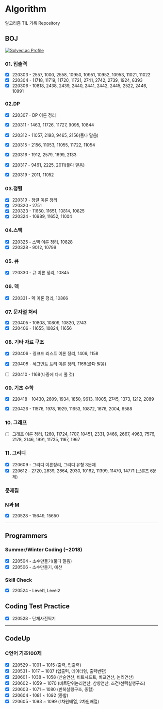 # Algorithm
알고리즘 TIL 기록 Repository

## BOJ

[![Solved.ac Profile](http://mazassumnida.wtf/api/v2/generate_badge?boj=qqff0311)](https://solved.ac/qqff0311/)

### 01. 입출력

- [x] 220303 - 2557, 1000, 2558, 10950, 10951, 10952, 10953, 11021, 11022
- [x] 220304 - 11718, 11719, 11720, 11721, 2741, 2742, 2739, 1924, 8393
- [x] 220306 - 10818, 2438, 2439, 2440, 2441, 2442, 2445, 2522, 2446, 10991

### 02.DP 

- [x] 220307 - DP 이론 정리
- [x] 220311 - 1463, 11726, 11727, 9095, 10844
- [x] 220312 - 11057, 2193, 9465, 2156(풀다 말음)
- [x] 220315 - 2156, 11053, 11055, 11722, 11054
- [x] 220316 - 1912, 2579, 1699, 2133
- [x] 220317 - 9461, 2225, 2011(풀다 말음)
- [x] 220319 - 2011, 11052 


### 03.정렬

- [x] 220319 - 정렬 이론 정리
- [x] 220320 - 2751
- [x] 220323 - 11650, 11651, 10814, 10825
- [x] 220324 - 10989, 11652, 11004

### 04.스택

- [x] 220325 - 스택 이론 정리, 10828
- [x] 220328 - 9012, 10799 

### 05. 큐

- [x] 220330 - 큐 이론 정리, 10845

### 06. 덱

- [x] 220331 - 덱 이론 정리, 10866

### 07. 문자열 처리

- [x] 220405 - 10808, 10809, 10820, 2743
- [x] 220406 - 11655, 10824, 11656

### 08. 기타 자료 구조

- [x] 220406 - 링크드 리스트 이론 정리, 1406, 1158
- [x] 220408 - 세그먼트 트리 이론 정리, 1168(풀다 말음)
- [ ] 220410 - 1168(나중에 다시 풀 것)


### 09. 기초 수학

- [x] 220418 - 10430, 2609, 1934, 1850, 9613, 11005, 2745, 1373, 1212, 2089
- [x] 220426 - 11576, 1978, 1929, 11653, 10872, 1676, 2004, 6588


### 10. 그래프

- [ ] 그래프 이론 정리, 1260, 11724, 1707, 10451, 2331, 9466, 2667, 4963, 7576, 2178, 2146, 1991, 11725, 1167, 1967

### 11. 그리디

- [x] 220609 - 그리디 이론정리, 그리디 유형 3문제
- [x] 220612 - 2720, 2839, 2864, 2930, 10162, 11399, 11470, 14771 (브론즈 6문제)

### 문제집 

### N과 M
- [x] 220528 - 15649, 15650

-----

## Programmers

### Summer/Winter Coding (~2018)
- [x] 220504 - 소수만들기(풀다 말음)
- [x] 220506 - 소수만들기, 예산

### Skill Check 
- [x] 220524 - Level1, Level2

## Coding Test Practice
- [x] 220528 - 단체사진찍기


-----

## CodeUp

### C언어 기초100제
- [x] 220529 - 1001 ~ 1015 (출력, 입출력)
- [x] 220531 - 1017 ~ 1037 (입출력, 데이터형, 출력변환)
- [x] 220601 - 1038 ~ 1058 (산술연산, 비트시프트, 비교연산, 논리연산)
- [x] 220602 - 1059 ~ 1070 (비트단위논리연산, 삼항연산, 조건/선택실행구조)
- [x] 220603 - 1071 ~ 1080 (반복실행구조, 종합)
- [x] 220604 - 1081 ~ 1092 (종합)
- [x] 220605 - 1093 ~ 1099 (1차원배열, 2차원배열)